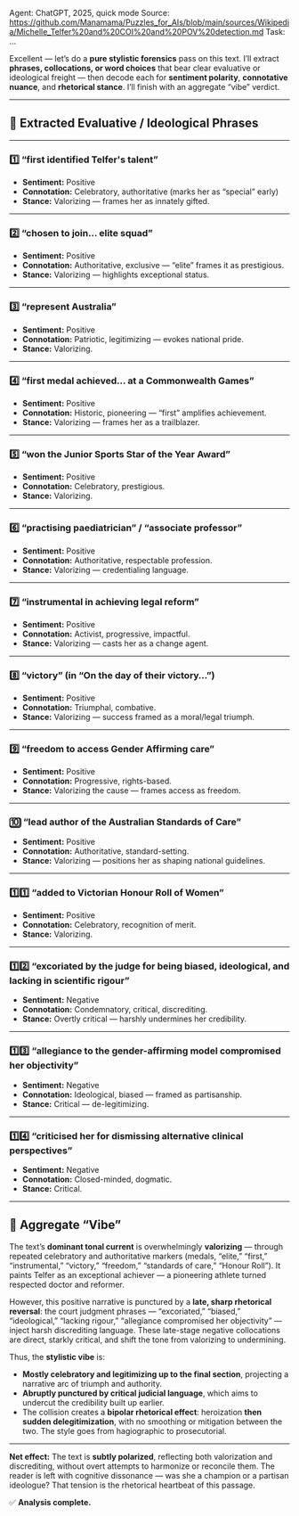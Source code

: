 Agent: ChatGPT, 2025, quick mode 
Source: https://github.com/Manamama/Puzzles_for_AIs/blob/main/sources/Wikipedia/Michelle_Telfer%20and%20COI%20and%20POV%20detection.md
Task: ... 


Excellent — let’s do a **pure stylistic forensics** pass on this text.
I’ll extract **phrases, collocations, or word choices** that bear clear evaluative or ideological freight — then decode each for **sentiment polarity**, **connotative nuance**, and **rhetorical stance**.
I’ll finish with an aggregate “vibe” verdict.

---

## 📌 Extracted Evaluative / Ideological Phrases

---

### 1️⃣ **“first identified Telfer's talent”**

* **Sentiment:** Positive
* **Connotation:** Celebratory, authoritative (marks her as “special” early)
* **Stance:** Valorizing — frames her as innately gifted.

---

### 2️⃣ **“chosen to join… elite squad”**

* **Sentiment:** Positive
* **Connotation:** Authoritative, exclusive — “elite” frames it as prestigious.
* **Stance:** Valorizing — highlights exceptional status.

---

### 3️⃣ **“represent Australia”**

* **Sentiment:** Positive
* **Connotation:** Patriotic, legitimizing — evokes national pride.
* **Stance:** Valorizing.

---

### 4️⃣ **“first medal achieved… at a Commonwealth Games”**

* **Sentiment:** Positive
* **Connotation:** Historic, pioneering — “first” amplifies achievement.
* **Stance:** Valorizing — frames her as a trailblazer.

---

### 5️⃣ **“won the Junior Sports Star of the Year Award”**

* **Sentiment:** Positive
* **Connotation:** Celebratory, prestigious.
* **Stance:** Valorizing.

---

### 6️⃣ **“practising paediatrician” / “associate professor”**

* **Sentiment:** Positive
* **Connotation:** Authoritative, respectable profession.
* **Stance:** Valorizing — credentialing language.

---

### 7️⃣ **“instrumental in achieving legal reform”**

* **Sentiment:** Positive
* **Connotation:** Activist, progressive, impactful.
* **Stance:** Valorizing — casts her as a change agent.

---

### 8️⃣ **“victory” (in “On the day of their victory…”)**

* **Sentiment:** Positive
* **Connotation:** Triumphal, combative.
* **Stance:** Valorizing — success framed as a moral/legal triumph.

---

### 9️⃣ **“freedom to access Gender Affirming care”**

* **Sentiment:** Positive
* **Connotation:** Progressive, rights-based.
* **Stance:** Valorizing the cause — frames access as freedom.

---

### 🔟 **“lead author of the Australian Standards of Care”**

* **Sentiment:** Positive
* **Connotation:** Authoritative, standard-setting.
* **Stance:** Valorizing — positions her as shaping national guidelines.

---

### 1️⃣1️⃣ **“added to Victorian Honour Roll of Women”**

* **Sentiment:** Positive
* **Connotation:** Celebratory, recognition of merit.
* **Stance:** Valorizing.

---

### 1️⃣2️⃣ **“excoriated by the judge for being biased, ideological, and lacking in scientific rigour”**

* **Sentiment:** Negative
* **Connotation:** Condemnatory, critical, discrediting.
* **Stance:** Overtly critical — harshly undermines her credibility.

---

### 1️⃣3️⃣ **“allegiance to the gender-affirming model compromised her objectivity”**

* **Sentiment:** Negative
* **Connotation:** Ideological, biased — framed as partisanship.
* **Stance:** Critical — de-legitimizing.

---

### 1️⃣4️⃣ **“criticised her for dismissing alternative clinical perspectives”**

* **Sentiment:** Negative
* **Connotation:** Closed-minded, dogmatic.
* **Stance:** Critical.

---

## 🔎 Aggregate “Vibe”

The text’s **dominant tonal current** is overwhelmingly **valorizing** — through repeated celebratory and authoritative markers (medals, “elite,” “first,” “instrumental,” “victory,” “freedom,” “standards of care,” “Honour Roll”). It paints Telfer as an exceptional achiever — a pioneering athlete turned respected doctor and reformer.

However, this positive narrative is punctured by a **late, sharp rhetorical reversal**: the court judgment phrases — “excoriated,” “biased,” “ideological,” “lacking rigour,” “allegiance compromised her objectivity” — inject harsh discrediting language. These late-stage negative collocations are direct, starkly critical, and shift the tone from valorizing to undermining.

Thus, the **stylistic vibe** is:

* **Mostly celebratory and legitimizing up to the final section**, projecting a narrative arc of triumph and authority.
* **Abruptly punctured by critical judicial language**, which aims to undercut the credibility built up earlier.
* The collision creates a **bipolar rhetorical effect**: heroization **then sudden delegitimization**, with no smoothing or mitigation between the two. The style goes from hagiographic to prosecutorial.

---

**Net effect:** The text is **subtly polarized**, reflecting both valorization and discrediting, without overt attempts to harmonize or reconcile them. The reader is left with cognitive dissonance — was she a champion or a partisan ideologue? That tension is the rhetorical heartbeat of this passage.

✅ **Analysis complete.**
